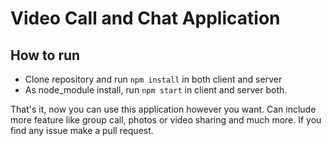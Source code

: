 # Video Call and Chat Application

## How to run

- Clone repository and run `npm install` in both client and server
- As node_module install, run `npm start` in client and server both.

That's it, now you can use this application however you want. Can include more feature like group call, photos or video sharing and much more. If you find any issue make a pull request.

